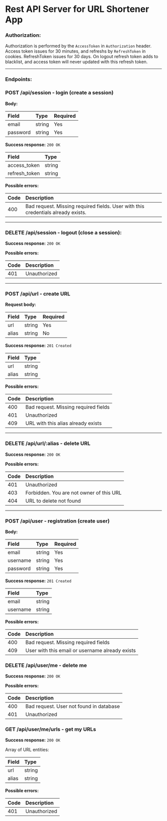 # Rest API Server for URL Shortener App

### Authorization:

Authorization is performed by the `AccessToken` in `Authorization` header. Access token issues for 30 minutes, and refreshs by `RefreshToken` in cookies. RefreshToken issues for 30 days. On logout refresh token adds to blacklist, and access token will never updated with this refresh token.

---

### Endpoints:


### **POST /api/session** - login (create a session)

**Body:**

| Field    | Type   | Required |
|:---------|:-------|:---------|
| email    | string | Yes      |
| password | string | Yes      |

**Success response:** `200 OK`

| Field         | Type   |
|:--------------|:-------|
| access_token  | string |
| refresh_token | string |

**Possible errors:**

| Code | Description                                                                      |
|:-----|:---------------------------------------------------------------------------------|
| 400  | Bad request. Missing required fields. User with this credentials already exists. |

---

### **DELETE /api/session** - logout (close a session): 

**Success response:** `200 OK`

**Possible errors:**

| Code | Description  |
|:-----|:-------------|
| 401  | Unauthorized |

---

### **POST /api/url** - create URL

**Request body:**

| Field | Type   | Required |
|:------|:-------|:---------|
| url   | string | Yes      |
| alias | string | No       |

**Success response:** `201 Created`

| Field | Type   |
|:------|:-------|
| url   | string |
| alias | string |

**Possible errors:**

| Code | Description                          |
|:-----|:-------------------------------------|
| 400  | Bad request. Missing required fields |
| 401  | Unauthorized                         |
| 409  | URL with this alias already exists   |

---

### **DELETE /api/url/:alias** - delete URL

**Success response:** `200 OK`

**Possible errors:**

| Code | Description                              |
|:-----|:-----------------------------------------|
| 401  | Unauthorized                             |
| 403  | Forbidden. You are not owner of this URL |
| 404  | URL to delete not found                  |

---

### **POST /api/user** - registration (create user)

**Body:**

| Field    | Type   | Required |
|:---------|:-------|:---------|
| email    | string | Yes      |
| username | string | Yes      |
| password | string | Yes      | 

**Success response:** `201 Created`

| Field    | Type   |
|:---------|:-------|
| email    | string |
| username | string |


**Possible errors:**

| Code | Description                                     |
|:-----|:------------------------------------------------|
| 400  | Bad request. Missing required fields            |
| 409  | User with this email or username already exists |

### **DELETE /api/user/me** - delete me

**Success response:** `200 OK`

**Possible errors:**

| Code | Description                             |
|:-----|:----------------------------------------|
| 400  | Bad request. User not found in database |
| 401  | Unauthorized                            |

### **GET /api/user/me/urls** - get my URLs

**Success response:** `200 OK`

Array of URL entities:

| Field | Type   |
|:------|:-------|
| url   | string |
| alias | string |

**Possible errors:**

| Code | Description  |
|:-----|:-------------|
| 401  | Unauthorized |
